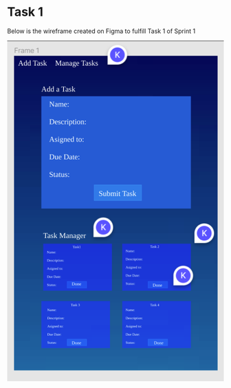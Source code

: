 # Task 1
Below is the wireframe created on Figma to fulfill Task 1 of Sprint 1

![](css/images/Figma-wireframe.png)
